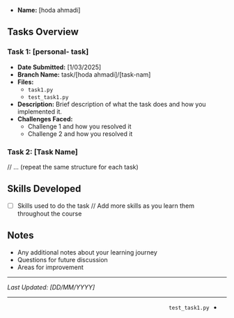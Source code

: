 - **Name:** [hoda ahmadi]

## Tasks Overview

### Task 1: [personal- task]
- **Date Submitted:** [1/03/2025]
- **Branch Name:** task/[hoda ahmadi]/[task-nam]
- **Files:**
  - `task1.py`
  - `test_task1.py`
- **Description:**
  Brief description of what the task does and how you implemented it.
- **Challenges Faced:**
  - Challenge 1 and how you resolved it
  - Challenge 2 and how you resolved it

### Task 2: [Task Name]
// ... (repeat the same structure for each task)

## Skills Developed
- [ ] Skills used to do the task
// Add more skills as you learn them throughout the course

## Notes
- Any additional notes about your learning journey
- Questions for future discussion
- Areas for improvement

---
*Last Updated: [DD/MM/YYYY]*

---

<div dir="rtl">

  - `test_task1.py`
  
